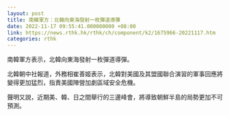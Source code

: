 ```yaml
---
layout: post
title: 南韓軍方：北韓向東海發射一枚彈道導彈
date: 2022-11-17 09:55:41.000000000 +08:00
link: https://news.rthk.hk/rthk/ch/component/k2/1675966-20221117.htm
categories: rthk
---
```


南韓軍方表示，北韓向東海發射一枚彈道導彈。

北韓朝中社報道，外務相崔善姬表示，北韓對美國及其盟國聯合演習的軍事回應將變得更加猛烈，指責美國陣營加劇區域安全危機。

聲明又說，近期美、韓、日之間舉行的三邊峰會，將導致朝鮮半島的局勢更加不可預測。
